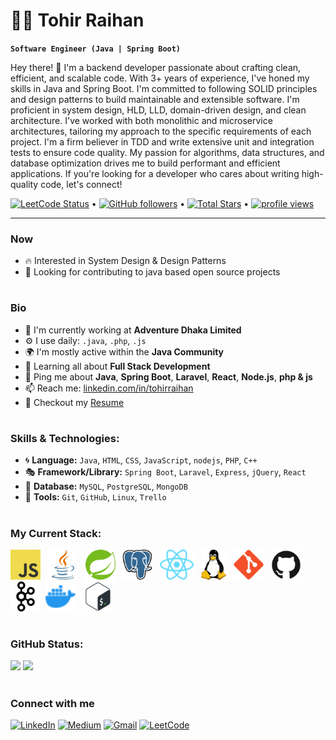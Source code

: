 # 🏄‍♂️ Tohir Raihan

**`Software Engineer (Java | Spring Boot)`**

Hey there! 👋 I'm a backend developer passionate about crafting clean, efficient, and scalable code. With 3+ years of experience, I've honed my skills in Java and Spring Boot. I'm committed to following SOLID principles and design patterns to build maintainable and extensible software. I'm proficient in system design, HLD, LLD, domain-driven design, and clean architecture. I've worked with both monolithic and microservice architectures, tailoring my approach to the specific requirements of each project. I'm a firm believer in TDD and write extensive unit and integration tests to ensure code quality. My passion for algorithms, data structures, and database optimization drives me to build performant and efficient applications. If you're looking for a developer who cares about writing high-quality code, let's connect!

<p align="left">
  <a href="https://leetcode.com/tohirRaihan">
    <img title="Leet Code Status" alt="LeetCode Status" src="https://img.shields.io/badge/dynamic/json?style=flat&labelColor=black&color=%23ffa116&label=Solved&query=solvedOverTotal&url=https%3A%2F%2Fleetcode-badge.vercel.app%2Fapi%2Fusers%2FtohirRaihan&logo=leetcode&logoColor=#d16c06"/></a> •
  <a href="https://github.com/tohirRaihan?tab=followers">
    <img title="Follow me on Github" alt="GitHub followers" src="https://img.shields.io/github/followers/tohirRaihan?label=Followers&style=social"/></a> •
  <a href="https://github.com/tohirRaihan?tab=repositories&sort=stargazers">
    <img title="Total stars on GitHub" src="https://img.shields.io/github/stars/tohirRaihan?label=Stars" alt="Total Stars"/></a> •
  <a href="https://github.com/tohirRaihan">
    <img alt = "profile views" src="https://komarev.com/ghpvc/?username=tohirRaihan&style=flat&color=blue"/></a>
</p>

---

### Now
<!-- - ✨ Contributing to [chkware](https://github.com/chkware/cli); -->
- :fire: Interested in System Design & Design Patterns
- :calendar: Looking for contributing to java based open source projects

#
### Bio
- 🏢 I'm currently working at **Adventure Dhaka Limited**
- ⚙️ I use daily: `.java`, `.php`, `.js`
- 🌍 I'm mostly active within the **Java Community**
- 🌱 Learning all about **Full Stack Development**
- 💬 Ping me about **Java**, **Spring Boot**, **Laravel**, **React**, **Node.js**, **php & js**
- 📫 Reach me: [linkedin.com/in/tohirraihan](https://www.linkedin.com/in/tohirraihan/)
- 📝 Checkout my [Resume](https://drive.google.com/file/d/1LDqCZTnEfITbft-A3IBQvmD5XxtzGnjb/view?usp=drive_link)

#
### Skills & Technologies:
- :cyclone: **Language:** `Java`, `HTML`, `CSS`, `JavaScript`, `nodejs`, `PHP`, `C++`
- :performing_arts: **Framework/Library:** `Spring Boot`, `Laravel`, `Express`, `jQuery`, `React`
- :leaves: **Database:** `MySQL`, `PostgreSQL`, `MongoDB`
- :wrench: **Tools:** `Git`, `GitHub`, `Linux`, `Trello`

#
### My Current Stack:
<p>
  <img height="48" width="48" src="assets/images/javascript-original.svg" alt="js"> &nbsp;
  <img height="48" src="assets/images/java.svg" alt="java"> &nbsp;
  <img height="48" width="48" src="assets/images/spring.svg" alt="js"> &nbsp;
  <!-- <img height="36" width="48" src="assets/images/php.svg" alt="php"> &nbsp;
  <img height="48" src="assets/images/laravel-original.svg" alt="laravel"> &nbsp;
  <img height="48" width="65" src="assets/images/nodejs.svg" alt="nodejs"> &nbsp; -->
  <img height="48" src="assets/images/postgresql.svg" alt="postgresql"> &nbsp;
  <!-- <img height="48" src="assets/images/mysql.svg" alt="mysql"> &nbsp; -->
  <img height="48" src="assets/images/react-original.svg" alt="react"> &nbsp;
  <img height="48" src="assets/images/linux-original.svg" alt="linux"> &nbsp;
  <!-- <img height="55" src="assets/images/mongodb.svg" alt="mongodb"> -->
  <img height="48" src="assets/images/git-original.svg" alt="git"> &nbsp;
  <img height="48" src="assets/images/github.svg" alt="github">
  <img height="48" src="assets/images/kafka.svg" alt="kafka">&nbsp;
  <img height="48" src="assets/images/docker.svg" alt="docker"> &nbsp;
  <img height="48" src="assets/images/bash-terminal.svg" alt="bash"> &nbsp;
</p>

#
### GitHub Status:
<p float="left">
  <img height="180em" src="https://github-readme-stats.vercel.app/api?username=tohirRaihan&show_icons=true&hide_border=true&count_private=true&include_all_commits=true&theme=buefy" />
  <img height="180em" src="https://github-readme-stats.vercel.app/api/top-langs/?username=tohirRaihan&show_icons=true&hide_border=true&layout=compact&langs_count=8&theme=buefy"/>
</p>

#
### Connect with me
[![LinkedIn](https://img.shields.io/badge/LinkedIn-0077B5?style=for-the-badge&logo=linkedin&logoColor=white)](https://www.linkedin.com/in/tohirraihan)
[![Medium](https://img.shields.io/badge/Medium-%23000000?style=for-the-badge&logo=medium&logoColor=white)](https://medium.com/@tohirRaihan)
[![Gmail](https://img.shields.io/badge/Gmail-D14836?style=for-the-badge&logo=gmail&logoColor=white)](mailto:tohir.raihan@gmail.com)
[![LeetCode](https://img.shields.io/badge/LeetCode-000000?style=for-the-badge&logo=LeetCode&logoColor=#d16c06)](https://leetcode.com/u/tohirRaihan)
<!-- [![Website Badge](https://img.shields.io/badge/website-000000?style=for-the-badge&logo=About.me&logoColor=white)](https://tohirraihan.com) -->
